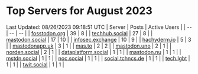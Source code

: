 # Top Servers for August 2023
Last Updated: 08/26/2023 09:18:51 UTC
| Server | Posts | Active Users |
| -- | -- | -- |
| [fosstodon.org](https://fosstodon.org/tags/PowerShell) | 39 | 8 |
| [techhub.social](https://techhub.social/tags/PowerShell) | 27 | 8 |
| [mastodon.social](https://mastodon.social/tags/PowerShell) | 17 | 10 |
| [infosec.exchange](https://infosec.exchange/tags/PowerShell) | 10 | 9 |
| [hachyderm.io](https://hachyderm.io/tags/PowerShell) | 5 | 3 |
| [mastodonapp.uk](https://mastodonapp.uk/tags/PowerShell) | 3 | 1 |
| [mas.to](https://mas.to/tags/PowerShell) | 2 | 2 |
| [mastodon.uno](https://mastodon.uno/tags/PowerShell) | 2 | 1 |
| [norden.social](https://norden.social/tags/PowerShell) | 2 | 1 |
| [dataplatform.social](https://dataplatform.social/tags/PowerShell) | 1 | 1 |
| [mastodon.nu](https://mastodon.nu/tags/PowerShell) | 1 | 1 |
| [mstdn.social](https://mstdn.social/tags/PowerShell) | 1 | 1 |
| [noc.social](https://noc.social/tags/PowerShell) | 1 | 1 |
| [social.tchncs.de](https://social.tchncs.de/tags/PowerShell) | 1 | 1 |
| [tech.lgbt](https://tech.lgbt/tags/PowerShell) | 1 | 1 |
| [twit.social](https://twit.social/tags/PowerShell) | 1 | 1 |
